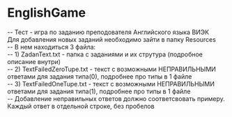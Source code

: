 # EnglishGame
-- Тест - игра по заданию преподователя Английского языка ВИЭК  
Для добавления новых заданий необходимо зайти в папку Resources  
--      В нем находиться 3 файла:  
--      1) ZadanText.txt - папка с заданиями и их струтура (подробное описание внутри)  
--      2) TextFailedZeroTupe.txt - текст с возможными НЕПРАВИЛЬНЫМИ ответами для задания типа(0), подробнее про типы в 1 файле  
--      3) TextFailedOneTupe.txt - текст с возможными НЕПРАВИЛЬНЫМИ ответами для задания типа(1), подробнее про типы в 1 файле  
--      Добавление неправильных ответов должно соответсвовать примеру. Каждый ответ в отдельной строке, без пробелов  
